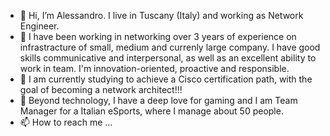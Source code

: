 - 👋 Hi, I’m Alessandro. I live in Tuscany (Italy) and working as Network Engineer.
- 👀 I have been working in networking over 3 years of experience on infrastracture of small, medium and currenly large company. I have good skills communicative and interpersonal, as well as an excellent ability to work in team. I'm innovation-oriented, proactive and responsible.
- 🌱 I am currently studying to achieve a Cisco certification path, with the goal of becoming a network architect!!!
- 🚀 Beyond technology, I have a deep love for gaming and I am Team Manager for a Italian eSports, where I manage about 50 people.
- 📫 How to reach me ...

<!---
AlessandroBellina/AlessandroBellina is a ✨ special ✨ repository because its `README.md` (this file) appears on your GitHub profile.
You can click the Preview link to take a look at your changes.
--->
